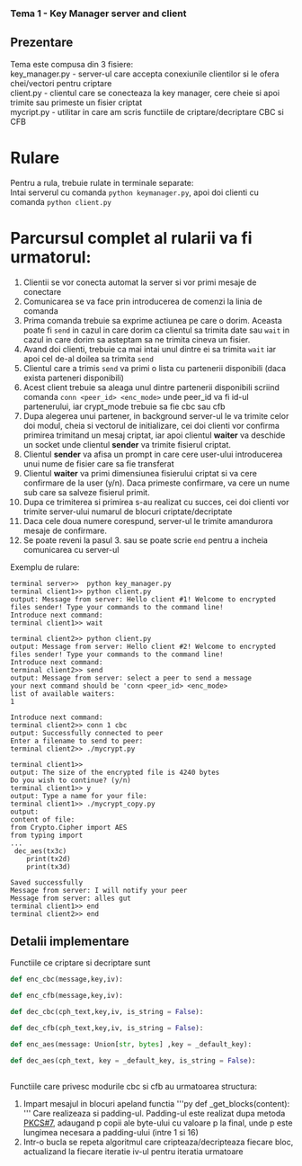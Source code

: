 ### Tema 1 - Key Manager server and client

## Prezentare

Tema este compusa din 3 fisiere:</br> 
key_manager.py - server-ul care accepta conexiunile clientilor si le ofera chei/vectori pentru criptare</br>
client.py - clientul care se conecteaza la key manager, cere cheie si apoi trimite sau primeste un fisier criptat</br>
mycript.py - utilitar in care am scris functiile de criptare/decriptare CBC si CFB

# Rulare
Pentru a rula, trebuie rulate in terminale separate:</br>
Intai serverul cu comanda 
```python keymanager.py```, 
apoi doi clienti cu comanda
```python client.py```

# Parcursul complet al rularii va fi urmatorul:
1. Clientii se vor conecta automat la server si vor primi mesaje de conectare
2. Comunicarea se va face prin introducerea de comenzi la linia de comanda
3. Prima comanda trebuie sa exprime actiunea pe care o dorim. Aceasta poate fi ```send``` in cazul in care dorim ca clientul sa trimita date sau ```wait``` in cazul in care dorim sa asteptam sa ne trimita cineva un fisier.
4. Avand doi clienti, trebuie ca mai intai unul dintre ei sa trimita ```wait``` iar apoi cel de-al doilea sa trimita ```send```
5. Clientul care a trimis ```send``` va primi o lista cu partenerii disponibili (daca exista parteneri disponibili)
6. Acest client trebuie sa aleaga unul dintre partenerii disponibili scriind comanda ```conn <peer_id> <enc_mode>``` unde peer_id va fi id-ul partenerului, iar crypt_mode trebuie sa fie cbc sau cfb
7. Dupa alegerea unui partener, in background server-ul le va trimite celor doi modul, cheia si vectorul de initializare, cei doi clienti vor confirma primirea trimitand un mesaj criptat, iar apoi clientul <b>waiter</b> va deschide un socket unde clientul <b>sender</b> va trimite fisierul criptat.
8. Clientul <b>sender</b> va afisa un prompt in care cere user-ului introducerea unui nume de fisier care sa fie transferat
9. Clientul <b>waiter</b> va primi dimensiunea fisierului criptat si va cere confirmare de la user (y/n). Daca primeste confirmare, va cere un nume sub care sa salveze fisierul primit.
10. Dupa ce trimiterea si primirea s-au realizat cu succes, cei doi clienti vor trimite server-ului numarul de blocuri criptate/decriptate
11. Daca cele doua numere corespund, server-ul le trimite amandurora mesaje de confirmare.
12. Se poate reveni la pasul 3. sau se poate scrie ```end``` pentru a incheia comunicarea cu server-ul

Exemplu de rulare:
```
terminal server>>  python key_manager.py
terminal client1>> python client.py
output: Message from server: Hello client #1! Welcome to encrypted files sender! Type your commands to the command line!    
Introduce next command:
terminal client1>> wait

terminal client2>> python client.py
output: Message from server: Hello client #2! Welcome to encrypted files sender! Type your commands to the command line!
Introduce next command: 
terminal client2>> send
output: Message from server: select a peer to send a message  
your next command should be 'conn <peer_id> <enc_mode>
list of available waiters:
1

Introduce next command: 
terminal client2>> conn 1 cbc
output: Successfully connected to peer
Enter a filename to send to peer: 
terminal client2>> ./mycrypt.py

terminal client1>>
output: The size of the encrypted file is 4240 bytes
Do you wish to continue? (y/n)
terminal client1>> y
output: Type a name for your file: 
terminal client1>> ./mycrypt_copy.py
output: 
content of file:
from Crypto.Cipher import AES
from typing import
...
 dec_aes(tx3c)
    print(tx2d)
    print(tx3d)

Saved successfully
Message from server: I will notify your peer
Message from server: alles gut
terminal client1>> end
terminal client2>> end
```

## Detalii implementare

Functiile ce criptare si decriptare sunt
```py
def enc_cbc(message,key,iv):

def enc_cfb(message,key,iv):

def dec_cbc(cph_text,key,iv, is_string = False):

def dec_cfb(cph_text,key,iv, is_string = False):

def enc_aes(message: Union[str, bytes] ,key = _default_key):

def dec_aes(cph_text, key = _default_key, is_string = False):
    
```

Functiile care privesc modurile cbc si cfb au urmatoarea structura:
1. Impart mesajul in blocuri apeland functia 
'''py
def _get_blocks(content):
'''
Care realizeaza si padding-ul. Padding-ul este realizat dupa metoda <a href=https://en.wikipedia.org/wiki/Padding_(cryptography)#PKCS#5_and_PKCS#7>PKCS#7</a>, adaugand p copii ale byte-ului cu valoare p la final, unde p este lungimea necesara a padding-ului (intre 1 si 16)
2. Intr-o bucla se repeta algoritmul care cripteaza/decripteaza fiecare bloc, actualizand la fiecare iteratie iv-ul pentru iteratia urmatoare